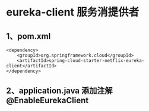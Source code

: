 eureka-client 服务消提供者
===

1、pom.xml
---
    <dependency>
        <groupId>org.springframework.cloud</groupId>
        <artifactId>spring-cloud-starter-netflix-eureka-client</artifactId>
    </dependency>

2、application.java 添加注解 @EnableEurekaClient
---

